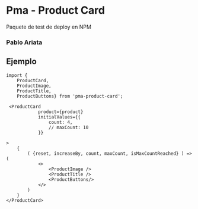 # Pma - Product Card

Paquete de test de deploy en NPM

### Pablo Ariata


## Ejemplo
```
import { 
    ProductCard,
    ProductImage,
    ProductTitle,
    ProductButtons} from 'pma-product-card';
```
```
 <ProductCard
            product={product}
            initialValues={{
                count: 4,
                // maxCount: 10
            }}
            
>
    {
        ( {reset, increaseBy, count, maxCount, isMaxCountReached} ) => (
            <>
                <ProductImage />
                <ProductTitle />
                <ProductButtons/>
            </>
        )
    }
</ProductCard>
```
